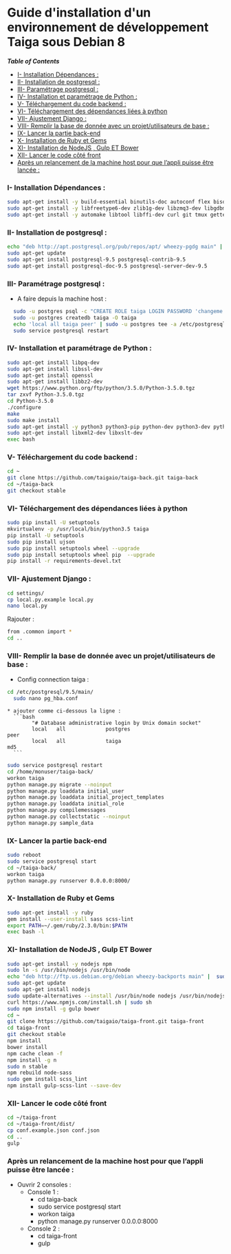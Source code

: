 # Guide d'installation d'un environnement de développement Taiga sous Debian 8



***Table of Contents***

- [I- Installation Dépendances :](#)
- [II- Installation de postgresql :](#)
- [III- Paramétrage postgresql :](#)
- [IV- Installation et paramétrage de Python :](#)
- [V- Téléchargement du code backend :](#)
- [VI- Téléchargement des dépendances liées à python](#)
- [VII- Ajustement Django :](#)
- [VIII- Remplir la base de donnée avec un projet/utilisateurs de base :](#)
- [IX- Lancer la partie back-end](#)
- [X- Installation de Ruby et Gems](#)
- [XI- Installation de NodeJS , Gulp ET Bower](#)
- [XII- Lancer le code côté front](#)
- [Après un relancement de la machine host pour que l’appli puisse être lancée :](#)

### I- Installation Dépendances :

```bash
sudo apt-get install -y build-essential binutils-doc autoconf flex bison libjpeg-dev
sudo apt-get install -y libfreetype6-dev zlib1g-dev libzmq3-dev libgdbm-dev libncurses5-dev
sudo apt-get install -y automake libtool libffi-dev curl git tmux gettext
```

### II- Installation de postgresql :

```bash
echo "deb http://apt.postgresql.org/pub/repos/apt/ wheezy-pgdg main" | sudo tee -a /etc/apt/sources.list
sudo apt-get update
sudo apt-get install postgresql-9.5 postgresql-contrib-9.5
sudo apt-get install postgresql-doc-9.5 postgresql-server-dev-9.5
```

### III- Paramétrage postgresql :


* A faire depuis la machine host :
```bash
  sudo -u postgres psql -c "CREATE ROLE taiga LOGIN PASSWORD 'changeme';"
  sudo -u postgres createdb taiga -O taiga
  echo 'local all taiga peer' | sudo -u postgres tee -a /etc/postgresql/9.5/main/pg_hba.conf > /dev/null
  sudo service postgresql restart
```

### IV- Installation et paramétrage de Python :

```bash
sudo apt-get install libpq-dev
sudo apt-get install libssl-dev
sudo apt-get install openssl
sudo apt-get install libbz2-dev
wget https://www.python.org/ftp/python/3.5.0/Python-3.5.0.tgz
tar zxvf Python-3.5.0.tgz
cd Python-3.5.0
./configure
make
sudo make install
sudo apt-get install -y python3 python3-pip python-dev python3-dev python-pip virtualenvwrapper
sudo apt-get install libxml2-dev libxslt-dev
exec bash
```

### V- Téléchargement du code backend :

```bash
cd ~
git clone https://github.com/taigaio/taiga-back.git taiga-back
cd ~/taiga-back
git checkout stable
```

### VI- Téléchargement des dépendances liées à python

```bash
sudo pip install -U setuptools
mkvirtualenv -p /usr/local/bin/python3.5 taiga
pip install -U setuptools
sudo pip install ujson
sudo pip install setuptools wheel --upgrade
sudo pip install setuptools wheel pip  --upgrade
pip install -r requirements-devel.txt
```

### VII- Ajustement Django :

```bash
cd settings/
cp local.py.example local.py
nano local.py
```
Rajouter :
```bash
from .common import *
cd ..
```

### VIII- Remplir la base de donnée avec un projet/utilisateurs de base :

*	Config connection taiga :
  ```bash
  cd /etc/postgresql/9.5/main/
	sudo nano pg_hba.conf
  ```
	* ajouter comme ci-dessous la ligne :
      ```bash
			"# Database administrative login by Unix domain socket"
			local   all             postgres                                peer
			local   all             taiga                                   md5
      ```
```bash
sudo service postgresql restart
cd /home/monuser/taiga-back/
workon taiga
python manage.py migrate --noinput
python manage.py loaddata initial_user
python manage.py loaddata initial_project_templates
python manage.py loaddata initial_role
python manage.py compilemessages
python manage.py collectstatic --noinput
python manage.py sample_data
```

### IX- Lancer la partie back-end

```bash
sudo reboot
sudo service postgresql start
cd ~/taiga-back/
workon taiga
python manage.py runserver 0.0.0.0:8000/
```

### X- Installation de Ruby et Gems

```bash
sudo apt-get install -y ruby
gem install --user-install sass scss-lint
export PATH=~/.gem/ruby/2.3.0/bin:$PATH
exec bash -l
```

### XI- Installation de NodeJS , Gulp ET Bower

```bash
sudo apt-get install -y nodejs npm
sudo ln -s /usr/bin/nodejs /usr/bin/node
echo "deb http://ftp.us.debian.org/debian wheezy-backports main" | 	sudo tee -a /etc/apt/sources.list
sudo apt-get update
sudo apt-get install nodejs
sudo update-alternatives --install /usr/bin/node nodejs /usr/bin/nodejs 100
curl https://www.npmjs.com/install.sh | sudo sh
sudo npm install -g gulp bower
cd ~
git clone https://github.com/taigaio/taiga-front.git taiga-front
cd taiga-front
git checkout stable
npm install
bower install
npm cache clean -f
npm install -g n
sudo n stable
npm rebuild node-sass
sudo gem install scss_lint
npm install gulp-scss-lint --save-dev
```

### XII- Lancer le code côté front

```bash
cd ~/taiga-front
cd ~/taiga-front/dist/
cp conf.example.json conf.json
cd ..
gulp
```

### Après un relancement de la machine host pour que l’appli puisse être lancée :

* Ouvrir 2 consoles :
	* Console 1 :
		*	cd taiga-back
		*	sudo service postgresql start
		*	workon taiga
		*	python manage.py runserver 0.0.0.0:8000
	* Console 2 :
		*	cd taiga-front
		*	gulp
